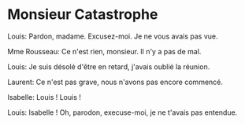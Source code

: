 # Monsieur Catastrophe

Louis: Pardon, madame. Excusez-moi. Je ne vous avais pas vue.

Mme Rousseau: Ce n'est rien, monsieur. Il n'y a pas de mal.

Louis: Je suis désolé d'être en retard, j'avais oublié la réunion.

Laurent: Ce n'est pas grave, nous n'avons pas encore commencé.

Isabelle: Louis ! Louis !

Louis: Isabelle ! Oh, parodon, execuse-moi, je ne t'avais pas entendue.
